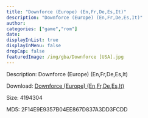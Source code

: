 ```yaml
---
title: "Downforce (Europe) (En,Fr,De,Es,It)"
description: "Downforce (Europe) (En,Fr,De,Es,It)"
author: 
categories: ["game","rom"]
date: 
displayInList: true
displayInMenu: false
dropCap: false
featuredImage: /img/gba/Downforce [USA].jpg
---
```


Description: Downforce (Europe) (En,Fr,De,Es,It)

Download: <a style="text-decoration:underline;" href="https://mega.nz/#!3LRmGSxB!WpkDu3CX1eJDejqJKKrChnFqRFc3io4denj4rM5oKL4" target = "_blank" rel = "nofollow" > Downforce (Europe) (En,Fr,De,Es,It)</a>

Size: 4194304

MD5: 2F14E9E9357B04EE867D837A3DD3FCDD

